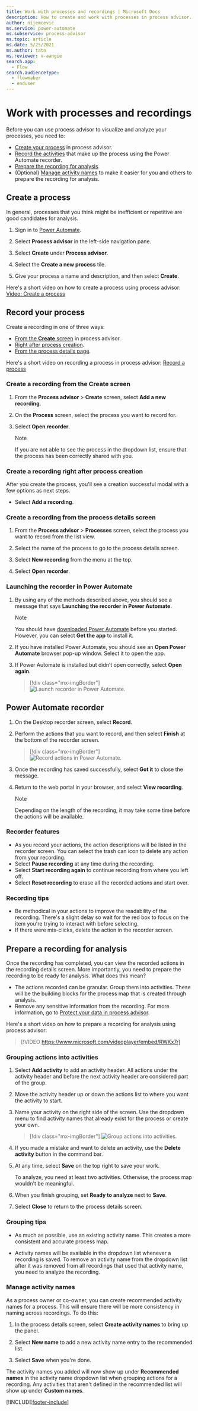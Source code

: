 ```yaml
---
title: Work with processes and recordings | Microsoft Docs
description: How to create and work with processes in process advisor.
author: nijemcevic 
ms.service: power-automate
ms.subservice: process-advisor
ms.topic: article
ms.date: 5/25/2021
ms.author: tatn
ms.reviewer: v-aangie
search.app: 
  - Flow
search.audienceType: 
  - flowmaker
  - enduser
---
```


# Work with processes and recordings

Before you can use process advisor to visualize and analyze your processes, you need to:

- [Create your process](#create-a-process) in process advisor.
- [Record the activities](#record-your-process) that make up the process using the Power Automate recorder.
- [Prepare the recording for analysis](#prepare-a-recording-for-analysis).
- (Optional) [Manage activity names](#manage-activity-names) to make it easier for you and others to prepare the recording for analysis.

## Create a process

In general, processes that you think might be inefficient or repetitive are good candidates for analysis.

1. Sign in to [Power Automate](https://powerautomate.microsoft.com/).

1. Select **Process advisor** in the left-side navigation pane.

1. Select **Create** under **Process advisor**.

1. Select the **Create a new process** tile.

1. Give your process a name and description, and then select **Create**.

Here's a short video on how to create a process using process advisor: [Video: Create a process](https://go.microsoft.com/fwlink/?linkid=2147540)

## Record your process

Create a recording in one of three ways:

- [From the **Create** screen](#create-a-recording-from-the-create-screen) in process advisor.
- [Right after process creation](#create-a-recording-right-after-process-creation).
- [From the process details page](#create-a-recording-from-the-process-details-screen).

Here's a short video on recording a process in process advisor: [Record a process](https://go.microsoft.com/fwlink/?linkid=2147725)

### Create a recording from the **Create** screen

1. From the **Process advisor** > **Create** screen, select **Add a new recording**.

1. On the **Process** screen, select the process you want to record for.

1. Select **Open recorder**.

    >[!NOTE]
    >If you are not able to see the process in the dropdown list, ensure that the process has been correctly shared with you.

### Create a recording right after process creation

After you create the process, you'll see a creation successful modal with a few options as next steps.

- Select **Add a recording**.

### Create a recording from the process details screen

1. From the **Process advisor** > **Processes** screen, select the process you want to record from the list view.

1. Select the name of the process to go to the process details screen.

1. Select **New recording** from the menu at the top.

1. Select **Open recorder**.

### Launching the recorder in Power Automate

1. By using any of the methods described above, you should see a message that says **Launching the recorder in Power Automate**.

    > [!NOTE]
    > You should have [downloaded Power Automate](https://go.microsoft.com/fwlink/?linkid=2102613) before you started. However, you can select **Get the app** to install it.

1. If you have installed Power Automate, you should see an **Open Power Automate** browser pop-up window. Select it to open the app.

1. If Power Automate is installed but didn’t open correctly, select **Open again**.

   > [!div class="mx-imgBorder"]
   > ![Launch recorder in Power Automate.](./media/launch-recorder.png)

## Power Automate recorder

1. On the Desktop recorder screen, select **Record**.

1. Perform the actions that you want to record, and then select **Finish** at the bottom of the recorder screen.

   > [!div class="mx-imgBorder"]
   > ![Record actions in Power Automate.](./media/desktop-recorder.png)

1. Once the recording has saved successfully, select **Got it** to close the message.

1. Return to the web portal in your browser, and select **View recording**.
   
   > [!NOTE]
   > Depending on the length of the recording, it may take some time before the actions will be available.

### Recorder features

- As you record your actions, the action descriptions will be listed in the recorder screen. You can select the trash can icon to delete any action from your recording.
- Select **Pause recording** at any time during the recording.
- Select **Start recording again** to continue recording from where you left off.
- Select **Reset recording** to erase all the recorded actions and start over.

### Recording tips

- Be methodical in your actions to improve the readability of the recording. There's a slight delay so wait for the red box to focus on the item you're trying to interact with before selecting.
- If there were mis-clicks, delete the action in the recorder screen.

## Prepare a recording for analysis

Once the recording has completed, you can view the recorded actions in the recording details screen. More importantly, you need to prepare the recording to be ready for analysis. What does this mean?

- The actions recorded can be granular. Group them into activities. These will be the building blocks for the process map that is created through analysis.
- Remove any sensitive information from the recording. For more information, go to [Protect your data in process advisor](process-advisor-protect.md).

Here's a short video on how to prepare a recording for analysis using process advisor: 

> [!VIDEO https://www.microsoft.com/videoplayer/embed/RWKx7r]

### Grouping actions into activities

1. Select **Add activity** to add an activity header. All actions under the activity header and before the next activity header are considered part of the group.

1. Move the activity header up or down the actions list to where you want the activity to start.

1. Name your activity on the right side of the screen. Use the dropdown menu to find activity names that already exist for the process or create your own.

   > [!div class="mx-imgBorder"]
   > ![Group actions into activities.](./media/group-actions.png "Group actions into activities")
 
1. If you made a mistake and want to delete an activity, use the **Delete activity** button in the command bar.

1. At any time, select **Save** on the top right to save your work.

   To analyze, you need at least two activities. Otherwise, the process map wouldn't be meaningful.

1. When you finish grouping, set **Ready to analyze**  next to **Save**.

1. Select **Close** to return to the process details screen.

### Grouping tips

- As much as possible, use an existing activity name. This creates a more consistent and accurate process map.

- Activity names will be available in the dropdown list whenever a recording is saved. To remove an activity name from the dropdown list after it was removed from all recordings that used that activity name, you need to analyze the recording.

### Manage activity names

As a process owner or co-owner, you can create recommended activity names for a process. This will ensure there will be more consistency in naming across recordings. To do this:

1. In the process details screen, select **Create activity names** to bring up the panel.

1. Select **New name** to add a new activity name entry to the recommended list.

1. Select **Save** when you're done.

The activity names you added will now show up under **Recommended names** in the activity name dropdown list when grouping actions for a recording. Any activities that aren't defined in the recommended list will show up under **Custom names**.

[!INCLUDE[footer-include](includes/footer-banner.md)]

